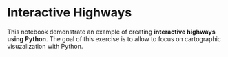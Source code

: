 # Interactive Highways

This notebook demonstrate an example of creating **interactive highways using Python**. The goal of this exercise is to allow to focus on cartographic visuzalization with Python.



